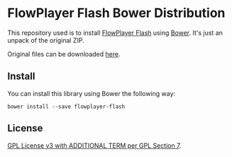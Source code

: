 # FlowPlayer Flash Bower Distribution

This repository used is to install [FlowPlayer Flash][fp] using [Bower][bower].
It's just an unpack of the original ZIP.

Original files can be downloaded [here][download].

## Install

You can install this library using Bower the following way:

`bower install --save flowplayer-flash`

## License

[GPL License v3 with ADDITIONAL TERM per GPL Section 7][license].


[fp]: http://flash.flowplayer.org/
[bower]: http://bower.io/
[download]: https://flowplayer.org/pricing/#downloads
[license]: https://flowplayer.org/license/